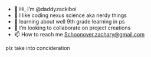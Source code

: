 - 👋 Hi, I’m @daddyzackiboi
- 👀 I like coding nexus science aka nerdy things 
- 🌱 learning about well 9th grade learning in ps 
- 💞️ I’m looking to collaborate on project creations 
- 📫 How to reach me Schoonover.zachary@gmail.com

<!---
daddyzackiboi/daddyzackiboi is a ✨ special ✨ repository because its `README.md` (this file) appears on your GitHub profile.
You can click the Preview link to take a look at your changes.
---> plz take into concideration 
